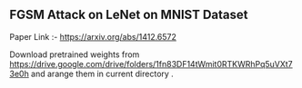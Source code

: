 ## FGSM Attack on LeNet on MNIST Dataset 

Paper Link :- https://arxiv.org/abs/1412.6572

Download pretrained weights from https://drive.google.com/drive/folders/1fn83DF14tWmit0RTKWRhPq5uVXt73e0h and arange them in current directory .
